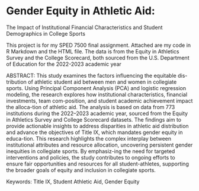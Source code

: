 # Gender Equity in Athletic Aid:  
The Impact of Institutional Financial Characteristics and Student Demographics in College Sports 

This project is for my SPED 7500 final assignment. Attached are my code in R Markdown and the HTML file.
The data is from the Equity in Athletics Survey and the College Scorecard, both sourced from the U.S. Department of Education for the 2022-2023 academic year


ABSTRACT: This study examines the factors influencing the equitable dis-tribution of athletic student aid between men and women in collegiate sports. Using Principal Component Analysis (PCA) and logistic regression modeling, the research explores how institutional characteristics, financial investments, team com-position, and student academic achievement impact the alloca-tion of athletic aid. The analysis is based on data from 773 institutions during the 2022–2023 academic year, sourced from the Equity in Athletics Survey and College Scorecard datasets. The findings aim to provide actionable insights to address disparities in athletic aid distribution and advance the objectives of Title IX, which mandates gender equity in educa-tion. This research highlights the complex interplay between institutional attributes and resource allocation, uncovering persistent gender inequities in collegiate sports. By emphasiz-ing the need for targeted interventions and policies, the study contributes to ongoing efforts to ensure fair opportunities and resources for all student-athletes, supporting the broader goals of equity and inclusion in collegiate sports.

Keywords: Title IX, Student Athletic Aid, Gender Equity
